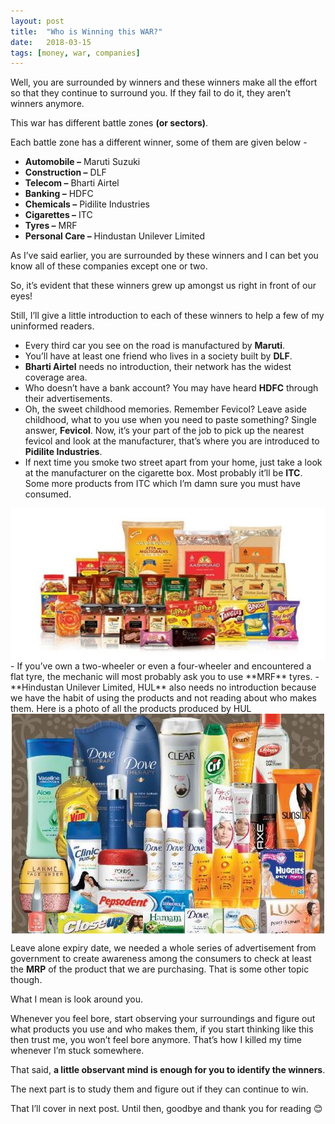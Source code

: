 ```yaml
---
layout: post
title:  "Who is Winning this WAR?"
date:   2018-03-15
tags: [money, war, companies]
---
```


Well, you are surrounded by winners and these winners make all the effort so that they continue to surround you. If they fail to do it, they aren’t winners anymore.

This war has different battle zones **(or sectors)**.
<!--more-->
Each battle zone has a different winner, some of them are given below -
 - **Automobile –** Maruti Suzuki
 - **Construction –** DLF
 - **Telecom –** Bharti Airtel
 - **Banking –** HDFC
 - **Chemicals –** Pidilite Industries
 - **Cigarettes –** ITC
 - **Tyres –** MRF
 - **Personal Care –** Hindustan Unilever Limited

As I’ve said earlier, you are surrounded by these winners and I can bet you know all of these companies except one or two.

So, it’s evident that these winners grew up amongst us right in front of our eyes!

Still, I’ll give a little introduction to each of these winners to help a few of my uninformed readers.

 - Every third car you see on the road is manufactured by **Maruti**.
 - You’ll have at least one friend who lives in a society built by **DLF**.
 - **Bharti Airtel** needs no introduction, their network has the widest coverage area.
 - Who doesn’t have a bank account? You may have heard **HDFC** through their advertisements.
 - Oh, the sweet childhood memories. Remember Fevicol? Leave aside childhood, what to you use when you need to paste something? Single answer, **Fevicol**. Now, it’s your part of the job to pick up the nearest fevicol and look at the manufacturer, that’s where you are introduced to **Pidilite Industries**.
 - If next time you smoke two street apart from your home, just take a look at the manufacturer on the cigarette box. Most probably it’ll be **ITC**. Some more products from ITC which I’m damn sure you must have consumed.
<img src="/images/posts/p2_1.jpg" alt="ITC Products" style="display: block; margin-left: auto; margin-right: auto;"/>
 - If you’ve own a two-wheeler or even a four-wheeler and encountered a flat tyre, the mechanic will most probably ask you to use **MRF** tyres.
 - **Hindustan Unilever Limited, HUL** also needs no introduction because we have the habit of using the products and not reading about who makes them. Here is a photo of all the products produced by HUL
<img src="/images/posts/p2_2.jpg" alt="HUL Products" style="display: block; margin-left: auto; margin-right: auto;"/>

Leave alone expiry date, we needed a whole series of advertisement from government to create awareness among the consumers to check at least the **MRP** of the product that we are purchasing. That is some other topic though.

What I mean is look around you.

Whenever you feel bore, start observing your surroundings and figure out what products you use and who makes them, if you start thinking like this then trust me, you won’t feel bore anymore. That’s how I killed my time whenever I’m stuck somewhere.

That said, **a little observant mind is enough for you to identify the winners**.

The next part is to study them and figure out if they can continue to win.

That I’ll cover in next post. Until then, goodbye and thank you for reading 😊